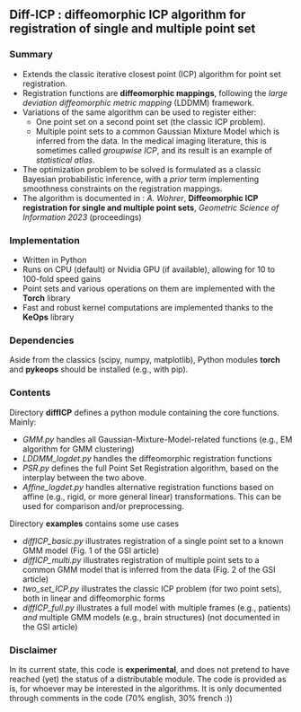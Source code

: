 ## Diff-ICP : diffeomorphic ICP algorithm for registration of single and multiple point set

### Summary

- Extends the classic iterative closest point (ICP) algorithm for point set registration.
- Registration functions are **diffeomorphic mappings**, following the *large deviation diffeomorphic metric mapping* (LDDMM) framework.
- Variations of the same algorithm can be used to register either:
  - One point set on a second point set (the classic ICP problem).
  - Multiple point sets to a common Gaussian Mixture Model which is inferred from the data.
  In the medical imaging literature, this is sometimes called *groupwise ICP*, and its result is an example of *statistical atlas*.
- The optimization problem to be solved is formulated as a classic Bayesian probabilistic inference, with a *prior* term implementing smoothness constraints on the registration mappings.
- The algorithm is documented in : *A. Wohrer*, **Diffeomorphic ICP registration for single and multiple point sets**, *Geometric Science of Information 2023* (proceedings)

### Implementation

- Written in Python
- Runs on CPU (default) or Nvidia GPU (if available), allowing for 10 to 100-fold speed gains
- Point sets and various operations on them are implemented with the **Torch** library
- Fast and robust kernel computations are implemented thanks to the **KeOps** library

### Dependencies

Aside from the classics (scipy, numpy, matplotlib), Python modules **torch** and **pykeops** should be installed (e.g., with pip).

### Contents

Directory **diffICP** defines a python module containing the core functions. Mainly:
  - *GMM.py* handles all Gaussian-Mixture-Model-related functions (e.g., EM algorithm for GMM clustering)
  - *LDDMM_logdet.py* handles the diffeomorphic registration functions
  - *PSR.py* defines the full Point Set Registration algorithm, based on the interplay between the two above.
  - *Affine_logdet.py* handles alternative registration functions based on affine (e.g., rigid, or more general linear) transformations. This can be used for comparison and/or preprocessing. 
  
Directory **examples** contains some use cases
  - *diffICP_basic.py* illustrates registration of a single point set to a known GMM model (Fig. 1 of the GSI article)
  - *diffICP_multi.py* illustrates registration of multiple point sets to a common GMM model that is inferred from the data (Fig. 2 of the GSI article)
  - *two_set_ICP.py* illustrates the classic ICP problem (for two point sets), both in linear and diffeomorphic forms
  - *diffICP_full.py* illustrates a full model with multiple frames (e.g., patients) *and* multiple GMM models (e.g., brain structures) (not documented in the GSI article)
  
### Disclaimer

In its current state, this code is **experimental**, and does not pretend to have reached (yet) the status of a distributable module. The code is provided as is, for whoever may be interested in the algorithms.
It is only documented through comments in the code (70% english, 30% french :))
